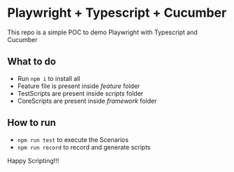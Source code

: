 # Playwright + Typescript + Cucumber

This repo is a simple POC to demo Playwright with Typescript and Cucumber

## What to do
- Run `npm i` to install all
- Feature file is present inside *feature* folder
- TestScripts are present inside *scripts* folder
- CoreScripts are present inside *framework* folder

## How to run
- `npm run test` to execute the Scenarios
- `npm run record` to record and generate scripts

Happy Scripting!!!